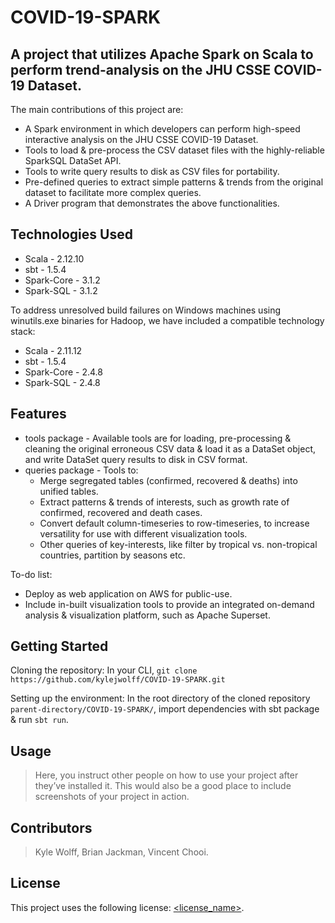 # COVID-19-SPARK 

## A project that utilizes Apache Spark on Scala to perform trend-analysis on the JHU CSSE COVID-19 Dataset.

The main contributions of this project are:

* A Spark environment in which developers can perform high-speed interactive analysis on the JHU CSSE COVID-19 Dataset.
* Tools to load & pre-process the CSV dataset files with the highly-reliable SparkSQL DataSet API.
* Tools to write query results to disk as CSV files for portability.
* Pre-defined queries to extract simple patterns & trends from the original dataset to facilitate more complex queries.
* A Driver program that demonstrates the above functionalities.

## Technologies Used

* Scala - 2.12.10
* sbt - 1.5.4
* Spark-Core - 3.1.2
* Spark-SQL - 3.1.2

To address unresolved build failures on Windows machines using winutils.exe binaries for Hadoop, we have included a compatible technology stack:

* Scala - 2.11.12
* sbt - 1.5.4
* Spark-Core - 2.4.8
* Spark-SQL - 2.4.8

## Features

* tools package - Available tools are for loading, pre-processing & cleaning the original erroneous CSV data & load it as a DataSet object, and write DataSet query results to disk in CSV format.
* queries package - Tools to: 
  * Merge segregated tables (confirmed, recovered & deaths) into unified tables.
  * Extract patterns & trends of interests, such as growth rate of confirmed, recovered and death cases.
  * Convert default column-timeseries to row-timeseries, to increase versatility for use with different visualization tools.
  * Other queries of key-interests, like filter by tropical vs. non-tropical countries, partition by seasons etc.

To-do list:
* Deploy as web application on AWS for public-use.
* Include in-built visualization tools to provide an integrated on-demand analysis & visualization platform, such as Apache Superset.

## Getting Started
   
Cloning the repository:
In your CLI, `git clone https://github.com/kylejwolff/COVID-19-SPARK.git`

Setting up the environment:
In the root directory of the cloned repository `parent-directory/COVID-19-SPARK/`, import dependencies with sbt package & run `sbt run`.

## Usage

> Here, you instruct other people on how to use your project after they’ve installed it. This would also be a good place to include screenshots of your project in action.

## Contributors

> Kyle Wolff, Brian Jackman, Vincent Chooi.

## License

This project uses the following license: [<license_name>](<link>).
